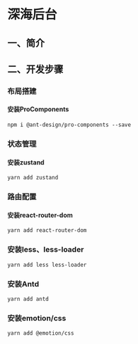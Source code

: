 # 深海后台

## 一、简介

## 二、开发步骤

### 布局搭建

#### 安装ProComponents

```shell
npm i @ant-design/pro-components --save
```

### 状态管理

#### 安装zustand

```shell
yarn add zustand
```

### 路由配置

#### 安装react-router-dom

```shell
yarn add react-router-dom
```

### 安装less、less-loader

```shell
yarn add less less-loader
```

### 安装Antd

```shell
yarn add antd
```

### 安装emotion/css

```shell
yarn add @emotion/css
```
